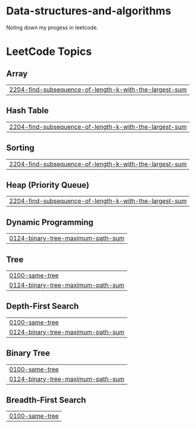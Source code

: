 # Data-structures-and-algorithms
Noting down my progess in leetcode.

<!---LeetCode Topics Start-->
# LeetCode Topics
## Array
|  |
| ------- |
| [2204-find-subsequence-of-length-k-with-the-largest-sum](https://github.com/JammyParth/Data-structures-and-algorithms/tree/master/2204-find-subsequence-of-length-k-with-the-largest-sum) |
## Hash Table
|  |
| ------- |
| [2204-find-subsequence-of-length-k-with-the-largest-sum](https://github.com/JammyParth/Data-structures-and-algorithms/tree/master/2204-find-subsequence-of-length-k-with-the-largest-sum) |
## Sorting
|  |
| ------- |
| [2204-find-subsequence-of-length-k-with-the-largest-sum](https://github.com/JammyParth/Data-structures-and-algorithms/tree/master/2204-find-subsequence-of-length-k-with-the-largest-sum) |
## Heap (Priority Queue)
|  |
| ------- |
| [2204-find-subsequence-of-length-k-with-the-largest-sum](https://github.com/JammyParth/Data-structures-and-algorithms/tree/master/2204-find-subsequence-of-length-k-with-the-largest-sum) |
## Dynamic Programming
|  |
| ------- |
| [0124-binary-tree-maximum-path-sum](https://github.com/JammyParth/Data-structures-and-algorithms/tree/master/0124-binary-tree-maximum-path-sum) |
## Tree
|  |
| ------- |
| [0100-same-tree](https://github.com/JammyParth/Data-structures-and-algorithms/tree/master/0100-same-tree) |
| [0124-binary-tree-maximum-path-sum](https://github.com/JammyParth/Data-structures-and-algorithms/tree/master/0124-binary-tree-maximum-path-sum) |
## Depth-First Search
|  |
| ------- |
| [0100-same-tree](https://github.com/JammyParth/Data-structures-and-algorithms/tree/master/0100-same-tree) |
| [0124-binary-tree-maximum-path-sum](https://github.com/JammyParth/Data-structures-and-algorithms/tree/master/0124-binary-tree-maximum-path-sum) |
## Binary Tree
|  |
| ------- |
| [0100-same-tree](https://github.com/JammyParth/Data-structures-and-algorithms/tree/master/0100-same-tree) |
| [0124-binary-tree-maximum-path-sum](https://github.com/JammyParth/Data-structures-and-algorithms/tree/master/0124-binary-tree-maximum-path-sum) |
## Breadth-First Search
|  |
| ------- |
| [0100-same-tree](https://github.com/JammyParth/Data-structures-and-algorithms/tree/master/0100-same-tree) |
<!---LeetCode Topics End-->